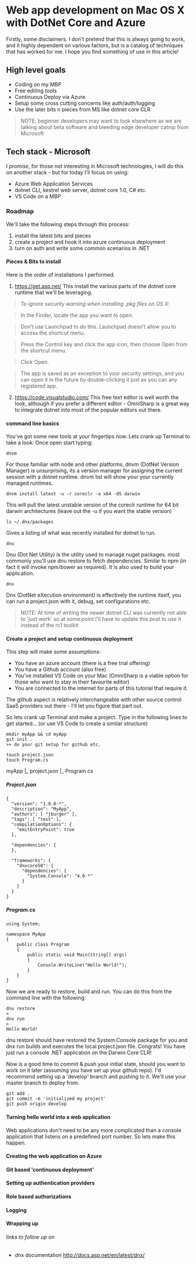 # Web app development on Mac OS X with DotNet Core and Azure

Firstly, some disclaimers. I don't pretend that this is always going to work, and it highly dependent on various factors, but is a catalog of techniques that has worked for me. I hope you find something of use in this article!

## High level goals
- Coding on my MBP
- Free editing tools
- Continuous Deploy via Azure
- Setup some cross cutting concerns like auth/auth/logging
- Use the later bits n pieces from MS like dotnet core CLR

> NOTE: beginner developers may want to look elsewhere as we are talking about beta software and bleeding edge developer catnip from Microsoft

## Tech stack - Microsoft

I _promise_, for those not interesting in Microsoft technologies, I will do this on another stack - but for today I'll focus on using:
- Azure Web Application Services
- dotnet CLI, kestrel web server, dotnet core 1.0, C# etc.
- VS Code on a MBP

### Roadmap
We'll take the following steps through this process:

1. install the latest bits and pieces
2. create a project and hook it into azure continuous deployment
3. turn on auth and write some common scenarios in .NET

#### Pieces & Bits to install
Here is the order of installations I performed.

1. https://get.asp.net/
This install the various parts of the dotnet core runtime that we'll be leveraging.

> _To ignore security warning when installing .pkg files on OS X_:

> In the Finder, locate the app you want to open.

>Don’t use Launchpad to do this. Launchpad doesn’t allow you to access the shortcut menu.

>Press the Control key and click the app icon, then choose Open from the shortcut menu.

>Click Open.

>The app is saved as an exception to your security settings, and you can open it in the future by double-clicking it just as you can any registered app.

2. https://code.visualstudio.com/ This free text editor is well worth the look, although if you prefer a different editor - OmniSharp is a great way to integrate dotnet into most of the popular editors out there.

#### command line basics

You've got some new tools at your fingertips now. Lets crank up Terminal to take a look. Once open start typing:

```
dnvm       
```
For those familiar with node and other platforms, dnvm (DotNet Version Manager) is unsurprising, its a version manager for assigning the current session with a dotnet runtime. dnvm list will show your your currently managed runtimes.
```
dnvm install latest -u -r coreclr -a x64 -OS darwin
```
This will pull the latest unstable version of the coreclr runtime for 64 bit darwin architectures (leave out the -u if you want the stable version)

```
ls ~/.dnx/packages
```
Gives a listing of what was recently installed for dotnet to run.
```
dnu
```
Dnu (Dot Net Utility) is the utility used to manage nuget packages. most commonly you'll use dnu restore to fetch dependencies. Similar to npm (in fact it will invoke npm/bower as required). It is also used to build your application.

```
dnx
```
Dnx (DotNet eXecution environment) is effectively the runtime itself, you can run a project.json
with it, debug, set configurations etc.

> NOTE: At time of writing the newer dotnet CLI was currently not able to 'just work' so at some point I'll have to update this post to use it instead of the rc1 toolkit


#### Create a project and setup continuous deployment

This step will make some assumptions:
- You have an azure account (there is a free trial offering)
- You have a Github account (also free)
- You've installed VS Code on your Mac (OmniSharp is a viable option for those who want to stay in their favourite editor)
- You are connected to the internet for parts of this tutorial that require it.

The github aspect is relatively interchangeable with other source control SaaS providers out there - I'll let you figure that part out.

So lets crank up Terminal and make a project. Type in the following lines to get started... (or use VS Code to create a similar structure)

```
mkdir myApp && cd myApp
git init .
>> do your git setup for github etc.

touch project.json
touch Program.cs

```
myApp
|_ project.json
|_ Program.cs

##### Project.json

```
{
  "version": "1.0.0-*",
  "description": "MyApp",
  "authors": [ "jburger" ],
  "tags": [ "test" ],
  "compilationOptions": {
    "emitEntryPoint": true
  },

  "dependencies": {
  },

  "frameworks": {
    "dnxcore50": {
      "dependencies": {
        "System.Console": "4.0-*"
      }
    }
  }
}
```
##### Program.cs
```
using System;

namespace MyApp
{
    public class Program
    {
        public static void Main(string[] args)
        {
            Console.WriteLine("Hello World!");
        }
    }
}
```

Now we are ready to restore, build and run. You can do this from the command line with the following:

```
dnu restore
>
dnx run
>
Hello World!
```
dnu restore should have restored the System.Console package for you and dnx run builds and executes the local project.json file. Congrats! You have just run a console .NET application on the Darwin Core CLR!


Now is a good time to commit & push your initial state, should you want to work on it later (assuming you have set up your github repo). I'd recommend setting up a 'develop' branch and pushing to it. We'll use your master branch to deploy from.

```
git add .
git commit -m 'initialized my project'
git push origin develop
```

#### Turning hello world into a web application
Web applications don't need to be any more complicated than a console application that listens on a predefined port number. So lets make this happen.

#### Creating the web application on Azure
#### Git based 'continuous deployment'
#### Setting up authentication providers
#### Role based authorizations
#### Logging
#### Wrapping up

###### links to follow up on
- dnx documentation http://docs.asp.net/en/latest/dnx/
